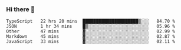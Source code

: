 ### Hi there 👋

<!--
**akosbalasko/akosbalasko** is a ✨ _special_ ✨ repository because its `README.md` (this file) appears on your GitHub profile.

Here are some ideas to get you started:

- 🔭 I’m currently working on ...
- 🌱 I’m currently learning ...
- 👯 I’m looking to collaborate on ...
- 🤔 I’m looking for help with ...
- 💬 Ask me about ...
- 📫 How to reach me: ...
- 😄 Pronouns: ...
- ⚡ Fun fact: ...
-->
<!--START_SECTION:waka-->
```text
TypeScript   22 hrs 20 mins  █████████████████████▒░░░   84.70 % 
JSON         1 hr 34 mins    █▒░░░░░░░░░░░░░░░░░░░░░░░   05.96 % 
Other        47 mins         ▓░░░░░░░░░░░░░░░░░░░░░░░░   02.99 % 
Markdown     45 mins         ▓░░░░░░░░░░░░░░░░░░░░░░░░   02.87 % 
JavaScript   33 mins         ▓░░░░░░░░░░░░░░░░░░░░░░░░   02.11 % 
```
<!--END_SECTION:waka-->
